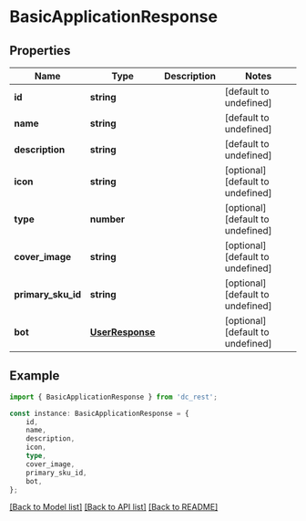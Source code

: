 # BasicApplicationResponse


## Properties

Name | Type | Description | Notes
------------ | ------------- | ------------- | -------------
**id** | **string** |  | [default to undefined]
**name** | **string** |  | [default to undefined]
**description** | **string** |  | [default to undefined]
**icon** | **string** |  | [optional] [default to undefined]
**type** | **number** |  | [optional] [default to undefined]
**cover_image** | **string** |  | [optional] [default to undefined]
**primary_sku_id** | **string** |  | [optional] [default to undefined]
**bot** | [**UserResponse**](UserResponse.md) |  | [optional] [default to undefined]

## Example

```typescript
import { BasicApplicationResponse } from 'dc_rest';

const instance: BasicApplicationResponse = {
    id,
    name,
    description,
    icon,
    type,
    cover_image,
    primary_sku_id,
    bot,
};
```

[[Back to Model list]](../README.md#documentation-for-models) [[Back to API list]](../README.md#documentation-for-api-endpoints) [[Back to README]](../README.md)
